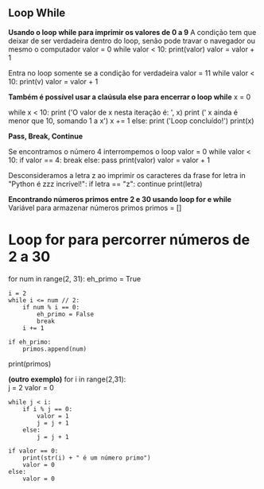## Loop While

**Usando o loop while para imprimir os valores de 0 a 9**
A condição tem que deixar de ser verdadeira dentro do loop, senão pode travar o navegador ou mesmo o computador
valor = 0
while valor < 10:
    print(valor)
    valor = valor + 1

Entra no loop somente se a condição for verdadeira
valor = 11
while valor < 10:
    print(v)
    valor = valor + 1    

**Também é possível usar a claúsula else para encerrar o loop while**
x = 0

while x < 10:
    print ('O valor de x nesta iteração é: ', x)
    print (' x ainda é menor que 10, somando 1 a x')
    x += 1 
else:
    print ('Loop concluído!')
print(x)    


**Pass, Break, Continue**

Se encontramos o número 4 interrompemos o loop
valor = 0
while valor < 10:
    if valor == 4:
        break
    else:
        pass
    print(valor)
    valor = valor + 1

Desconsideramos a letra z ao imprimir os caracteres da frase
for letra in "Python é zzz incrível!":
    if letra == "z":
        continue
    print(letra)    

**Encontrando números primos entre 2 e 30 usando loop for e while**
Variável para armazenar números primos
primos = []

# Loop for para percorrer números de 2 a 30
for num in range(2, 31):
    eh_primo = True
    
    i = 2
    while i <= num // 2:
        if num % i == 0:
            eh_primo = False
            break
        i += 1

    if eh_primo:
        primos.append(num)

print(primos)

**(outro exemplo)**
for i in range(2,31):    
    j = 2
    valor = 0
        
    while j < i:
        if i % j == 0:
            valor = 1
            j = j + 1
        else:
            j = j + 1
    
    if valor == 0:
        print(str(i) + " é um número primo")
        valor = 0
    else:
        valor = 0